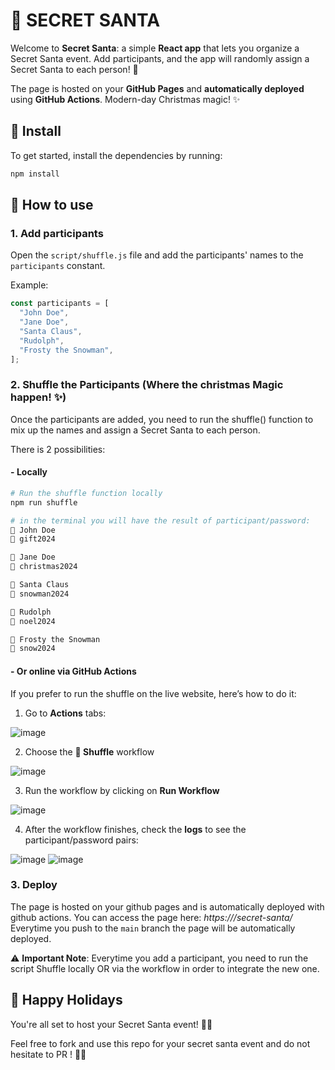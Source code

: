 # 🎅 SECRET SANTA

Welcome to **Secret Santa**: a simple **React app** that lets you organize a Secret Santa event. Add participants, and the app will randomly assign a Secret Santa to each person! 🎁

The page is hosted on your **GitHub Pages** and **automatically deployed** using **GitHub Actions**. Modern-day Christmas magic! ✨

## 🎄 Install
To get started, install the dependencies by running:

```javascript
npm install
```

## 🎁 How to use

### 1. Add participants

Open the `script/shuffle.js` file and add the participants' names to the `participants` constant.

Example:
```javascript
const participants = [
  "John Doe",
  "Jane Doe",
  "Santa Claus",
  "Rudolph",
  "Frosty the Snowman",
];
```

### 2. Shuffle the Participants (Where the christmas Magic happen! ✨)

Once the participants are added, you need to run the shuffle() function to mix up the names and assign a Secret Santa to each person.

There is 2 possibilities:

#### - **Locally**
```bash
# Run the shuffle function locally
npm run shuffle

# in the terminal you will have the result of participant/password:
🫥 John Doe 
🔐 gift2024 

🫥 Jane Doe 
🔐 christmas2024 

🫥 Santa Claus 
🔐 snowman2024 

🫥 Rudolph 
🔐 noel2024 

🫥 Frosty the Snowman 
🔐 snow2024 
```

#### - Or online **via GitHub Actions**
If you prefer to run the shuffle on the live website, here’s how to do it:

1. Go to **Actions** tabs:

![image](https://github.com/user-attachments/assets/fe0f574a-b844-473b-a234-4ad02b3df55a)

2. Choose the **🔀 Shuffle** workflow

![image](https://github.com/user-attachments/assets/5b124886-ba1e-434f-9d58-c9b6441200e8)

3. Run the workflow by clicking on **Run Workflow**

![image](https://github.com/user-attachments/assets/adae1b67-1f79-4a3a-8383-52d98c348f8e)

4. After the workflow finishes, check the **logs** to see the participant/password pairs:

![image](https://github.com/user-attachments/assets/26e5ddde-15c1-4f48-86ca-a001f3343dc8)
![image](https://github.com/user-attachments/assets/11667541-ea9a-47f7-a856-f65956482fa5)



### 3. Deploy

The page is hosted on your github pages and is automatically deployed with github actions. You can access the page here: *https://<your-github-account>/secret-santa/*
Everytime you push to the `main` branch the page will be automatically deployed.

:warning: **Important Note**: Everytime you add a participant, you need to run the script Shuffle locally OR via the workflow in order to integrate the new one.

## 🤶 Happy Holidays

You're all set to host your Secret Santa event! 🎉🎅

Feel free to fork and use this repo for your secret santa event and do not hesitate to PR ! 🎄🎁
